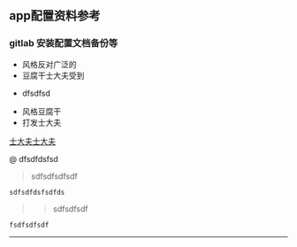 ## app配置资料参考
### gitlab 安装配置文档备份等


* 风格反对广泛的
* 豆腐干士大夫受到
- dfsdfsd
+ 风格豆腐干
+ 打发士大夫

[士大夫士大夫](http://34234234)

@ dfsdfdsfsd
> sdfsdfsdfsdf

` sdfsdfdsfsdfds
`
>> sdfsdfsdf


` fsdfsdfsdf `

***
